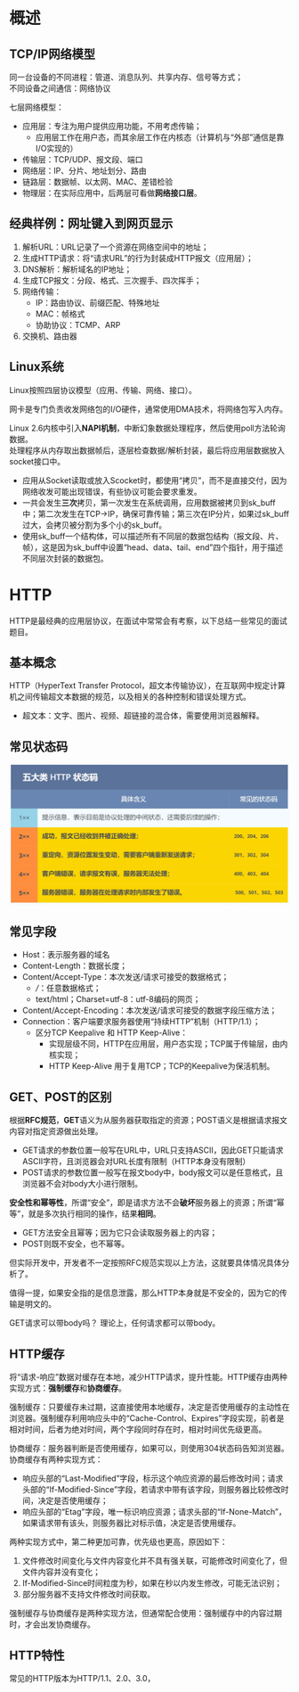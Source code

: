 # 概述

## TCP/IP网络模型

同一台设备的不同进程：管道、消息队列、共享内存、信号等方式；  
不同设备之间通信：网络协议

七层网络模型：
- 应用层：专注为用户提供应用功能，不用考虑传输；
  - 应用层工作在用户态，而其余层工作在内核态（计算机与“外部”通信是靠I/O实现的）
- 传输层：TCP/UDP、报文段、端口
- 网络层：IP、分片、地址划分、路由
- 链路层：数据帧、以太网、MAC、差错检验
- 物理层：在实际应用中，后两层可看做**网络接口层**。

## 经典样例：网址键入到网页显示

1. 解析URL：URL记录了一个资源在网络空间中的地址；
2. 生成HTTP请求：将“请求URL”的行为封装成HTTP报文（应用层）；
3. DNS解析：解析域名的IP地址；
4. 生成TCP报文：分段、格式、三次握手、四次挥手；
5. 网络传输：
   - IP：路由协议、前缀匹配、特殊地址
    - MAC：帧格式
    - 协助协议：TCMP、ARP
6. 交换机、路由器

## Linux系统

Linux按照四层协议模型（应用、传输、网络、接口）。

网卡是专门负责收发网络包的I/O硬件，通常使用DMA技术，将网络包写入内存。

Linux 2.6内核中引入**NAPI机制**，中断幻象数据处理程序，然后使用poll方法轮询数据。  
处理程序从内存取出数据帧后，逐层检查数据/解析封装，最后将应用层数据放入socket接口中。
- 应用从Socket读取或放入Scocket时，都使用“拷贝”，而不是直接交付，因为网络收发可能出现错误，有些协议可能会要求重发。
- 一共会发生**三次**拷贝，第一次发生在系统调用，应用数据被拷贝到sk_buff中；第二次发生在TCP->IP，确保可靠传输；第三次在IP分片，如果过sk_buff过大，会拷贝被分割为多个小的sk_buff。
- 使用sk_buff一个结构体，可以描述所有不同层的数据包结构（报文段、片、帧），这是因为sk_buff中设置“head、data、tail、end”四个指针，用于描述不同层次封装的数据包。

# HTTP

HTTP是最经典的应用层协议，在面试中常常会有考察，以下总结一些常见的面试题目。

## 基本概念

HTTP（HyperText Transfer Protocol，超文本传输协议），在互联网中规定计算机之间传输超文本数据的规范，以及相关的各种控制和错误处理方式。
- 超文本：文字、图片、视频、超链接的混合体，需要使用浏览器解释。

## 常见状态码

![](imgs/2025-04-16-13-35-16.png)

## 常见字段

- Host：表示服务器的域名
- Content-Length：数据长度；
- Content/Accept-Type：本次发送/请求可接受的数据格式；
  - */*：任意数据格式；
  - text/html；Charset=utf-8：utf-8编码的网页；
- Content/Accept-Encoding：本次发送/请求可接受的数据字段压缩方法；
- Connection：客户端要求服务器使用“持续HTTP”机制（HTTP/1.1）；
  - 区分TCP Keepalive 和 HTTP Keep-Alive：
    - 实现层级不同，HTTP在应用层，用户态实现；TCP属于传输层，由内核实现；
    - HTTP Keep-Alive 用于复用TCP；TCP的Keepalive为保活机制。

## GET、POST的区别

根据**RFC规范**，**GET**语义为从服务器获取指定的资源；POST语义是根据请求报文内容对指定资源做出处理。
- GET请求的参数位置一般写在URL中，URL只支持ASCII，因此GET只能请求ASCII字符，且浏览器会对URL长度有限制（HTTP本身没有限制）
- POST请求的参数位置一般写在报文body中，body报文可以是任意格式，且浏览器不会对body大小进行限制。

**安全性和幂等性**，所谓“安全”，即是请求方法不会**破坏**服务器上的资源；所谓“幂等”，就是多次执行相同的操作，结果**相同**。
- GET方法安全且幂等；因为它只会读取服务器上的内容；
- POST则既不安全，也不幂等。

但实际开发中，开发者不一定按照RFC规范实现以上方法，这就要具体情况具体分析了。

值得一提，如果安全指的是信息泄露，那么HTTP本身就是不安全的，因为它的传输是明文的。

GET请求可以带body吗？ 理论上，任何请求都可以带body。

## HTTP缓存

将“请求-响应”数据对缓存在本地，减少HTTP请求，提升性能。HTTP缓存由两种实现方式：**强制缓存**和**协商缓存**。

强制缓存：只要缓存未过期，这直接使用本地缓存，决定是否使用缓存的主动性在浏览器。强制缓存利用响应头中的“Cache-Control、Expires”字段实现，前者是相对时间，后者为绝对时间，两个字段同时存在时，相对时间优先级更高。

协商缓存：服务器判断是否使用缓存，如果可以，则使用304状态码告知浏览器。协商缓存有两种实现方式：
- 响应头部的“Last-Modified”字段，标示这个响应资源的最后修改时间；请求头部的“If-Modified-Since”字段，若请求中带有该字段，则服务器比较修改时间，决定是否使用缓存；
- 响应头部的“Etag”字段，唯一标识响应资源；请求头部的“If-None-Match”，如果请求带有该头，则服务器比对标示值，决定是否使用缓存。

两种实现方式中，第二种更加可靠，优先级也更高，原因如下：
1. 文件修改时间变化与文件内容变化并不具有强关联，可能修改时间变化了，但文件内容并没有变化；
2. If-Modified-Since时间粒度为秒，如果在秒以内发生修改，可能无法识别；
3. 部分服务器不支持文件修改时间获取。

强制缓存与协商缓存是两种实现方法，但通常配合使用：强制缓存中的内容过期时，才会出发协商缓存。

## HTTP特性

常见的HTTP版本为HTTP/1.1、2.0、3.0，